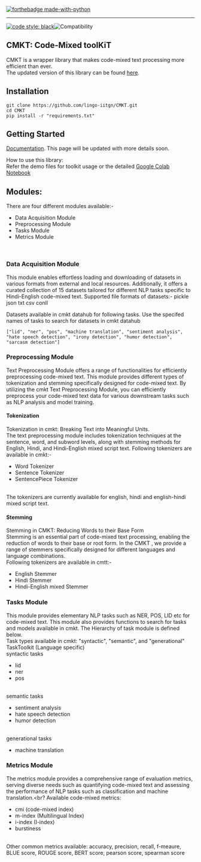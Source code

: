 [![forthebadge made-with-python](http://ForTheBadge.com/images/badges/made-with-python.svg)](https://www.python.org/)



-----------------------------------------
[![code style: black](https://img.shields.io/badge/code%20style-black-000000.svg)](https://github.com/psf/black)![Compatibility](https://img.shields.io/badge/compatible%20with-python3.9.x-blue.svg)
## CMKT: Code-Mixed toolKiT
CMKT is a wrapper library that makes code-mixed text processing more efficient than ever. <br>
The updated version of this library can be found [here](https://github.com/lingo-iitgn/CMKT).
 
## Installation
```
git clone https://github.com/lingo-iitgn/CMKT.git
cd CMKT
pip install -r "requirements.txt"
```
## Getting Started
[Documentation](https://cmkt.readthedocs.io/en/latest/). This page will be updated with more details soon.

How to use this library: <br>
Refer the demo files for toolkit usage or the detailed [Google Colab Notebook](https://colab.research.google.com/drive/11O3ApBUHgWhBe-Pv20KZaw-3o-1lm30h#scrollTo=j-MmU6Et9kZo)
## Modules:
There are four different modules available:-
<br>
- Data Acquisition Module
- Preprocessing Module
- Tasks Module
- Metrics Module
<br>

### Data Acquisition Module
This module enables effortless loading and downloading of datasets in various formats from external and local resources. Additionally, it offers a curated collection of 15 datasets tailored for different NLP tasks specific to Hindi-English code-mixed text. Supported file formats of datasets:- pickle json txt csv conll

Datasets available in cmkt datahub for following tasks. Use the specifed names of tasks to search for datasets in cmkt datahub
```
["lid", "ner", "pos", "machine translation", "sentiment analysis", "hate speech detection", "irony detection", "humor detection", "sarcasm detection"]
```

### Preprocessing Module
Text Preprocessing Module offers a range of functionalities for efficiently preprocessing code-mixed text. This module provides different types of tokenization and stemming specifically designed for code-mixed text. By utilizing the cmkt Text Preprocessing Module, you can efficiently preprocess your code-mixed text data for various downstream tasks such as NLP analysis and model training. 

#### Tokenization
Tokenization in cmkt: Breaking Text into Meaningful Units. <br>
The text preprocessing module includes tokenization techniques at the sentence, word, and subword levels, along with stemming methods for English, Hindi, and Hindi-English mixed script text. Following tokenizers are available in cmkt:-
<br>
- Word Tokenizer
- Sentence Tokenizer
- SentencePiece Tokenizer
<br>
The tokenizers are currently available for english, hindi and english-hindi mixed script text.

#### Stemming 
Stemming in CMKT: Reducing Words to their Base Form <br>
Stemming is an essential part of code-mixed text processing, enabling the reduction of words to their base or root form. In the CMKT , we provide a range of stemmers specifically designed for different languages and language combinations.
<br> 
Following tokenizers are available in cmtt:-
<br>
- English Stemmer
- Hindi Stemmer
- Hindi-English mixed Stemmer

### Tasks Module 
This module provides elementary NLP tasks such as NER, POS, LID etc for code-mixed text. This module also provides functions to search for tasks and models available in cmkt. The Hierarchy of task module is defined below. <br>
Task types available in cmkt: "syntactic", "semantic", and "generational" <br>
TaskToolkit (Language specific)
<br>
syntactic tasks
<br>
- lid
- ner
- pos
<br>
semantic tasks

- sentiment analysis
- hate speech detection
- humor detection
<br>
generational tasks

- machine translation

### Metrics Module 
The metrics module provides a comprehensive range of evaluation metrics, serving diverse needs such as quantifying code-mixed text and assessing the performance of NLP tasks such as classification and machine translation.<br?
Available code-mixed metrics:<br>
- cmi (code-mixed index)
- m-index (Multilingual Index)
- i-index (I-index)
- burstiness
<br> 
Other common metrics available: accuracy, precision, recall, f-meaure, BLUE score, ROUGE score, BERT score, pearson score, spearman score


